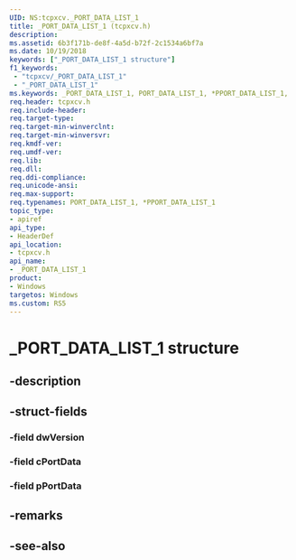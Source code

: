 ```yaml
---
UID: NS:tcpxcv._PORT_DATA_LIST_1
title: _PORT_DATA_LIST_1 (tcpxcv.h)
description: 
ms.assetid: 6b3f171b-de8f-4a5d-b72f-2c1534a6bf7a
ms.date: 10/19/2018
keywords: ["_PORT_DATA_LIST_1 structure"]
f1_keywords:
 - "tcpxcv/_PORT_DATA_LIST_1"
 - "_PORT_DATA_LIST_1"
ms.keywords: _PORT_DATA_LIST_1, PORT_DATA_LIST_1, *PPORT_DATA_LIST_1, 
req.header: tcpxcv.h
req.include-header:
req.target-type:
req.target-min-winverclnt:
req.target-min-winversvr:
req.kmdf-ver:
req.umdf-ver:
req.lib:
req.dll:
req.ddi-compliance:
req.unicode-ansi:
req.max-support:
req.typenames: PORT_DATA_LIST_1, *PPORT_DATA_LIST_1
topic_type: 
- apiref
api_type: 
- HeaderDef
api_location: 
- tcpxcv.h
api_name: 
- _PORT_DATA_LIST_1
product: 
- Windows
targetos: Windows
ms.custom: RS5
---
```


# _PORT_DATA_LIST_1 structure

## -description


## -struct-fields

### -field dwVersion
 
### -field cPortData
 
### -field pPortData
 

## -remarks

## -see-also
